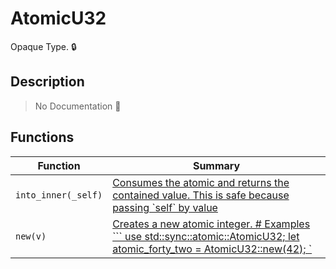 # AtomicU32

Opaque Type\. 🔒

## Description

> No Documentation 🚧

## Functions

| Function | Summary |
| --- | --- |
| `into_inner(_self)` | [ Consumes the atomic and returns the contained value\.  This is safe because passing \`self\` by value ](./atomicu32/into_inner.md) |
| `new(v)` | [ Creates a new atomic integer\.  \# Examples  \`\`\` use std::sync::atomic::AtomicU32; let atomic\_forty\_two = AtomicU32::new\(42\);  \`](./atomicu32/new.md) |